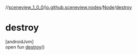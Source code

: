 //[sceneview_1_0_0](../../../index.md)/[io.github.sceneview.nodes](../index.md)/[Node](index.md)/[destroy](destroy.md)

# destroy

[androidJvm]\
open fun [destroy](destroy.md)()
